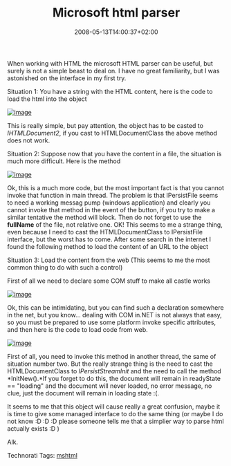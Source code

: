 ﻿---
title: "Microsoft html parser"
description: ""
date: 2008-05-13T14:00:37+02:00
draft: false
tags: [General]
categories: [General]
---
When working with HTML the microsoft HTML parser can be useful, but surely is not a simple beast to deal on. I have no great familiarity, but I was astonished on the interface in my first try.

Situation 1: You have a string with the HTML content, here is the code to load the html into the object

[![image](http://www.codewrecks.com/blog/wp-content/uploads/2008/05/image-thumb2.png)](http://www.codewrecks.com/blog/wp-content/uploads/2008/05/image2.png)

This is really simple, but pay attention, the object has to be casted to *IHTMLDocument2*, if you cast to HTMLDocumentClass the above method does not work.

Situation 2: Suppose now that you have the content in a file, the situation is much more difficult. Here is the method

[![image](http://www.codewrecks.com/blog/wp-content/uploads/2008/05/image-thumb3.png)](http://www.codewrecks.com/blog/wp-content/uploads/2008/05/image3.png)

Ok, this is a much more code, but the most important fact is that you cannot invoke that function in main thread. The problem is that IPersistFile seems to need a working messag pump (windows application) and clearly you cannot invoke that method in the event of the button, if you try to make a similar tentative the method will block. Then do not forget to use the  **fullName** of the file, not relative one. OK! This seems to me a strange thing, even because I need to cast the HTMLDocumentClass to IPersistFile interface, but the worst has to come. After some search in the internet I found the following method to load the content of an URL to the object

Situation 3: Load the content from the web (This seems to me the most common thing to do with such a control)

First of all we need to declare some COM stuff to make all castle works

[![image](http://www.codewrecks.com/blog/wp-content/uploads/2008/05/image-thumb4.png)](http://www.codewrecks.com/blog/wp-content/uploads/2008/05/image4.png)

Ok, this can be intimidating, but you can find such a declaration somewhere in the net, but you know… dealing with COM in.NET is not always that easy, so you must be prepared to use some platform invoke specific attributes, and then here is the code to load code from web.

[![image](http://www.codewrecks.com/blog/wp-content/uploads/2008/05/image-thumb5.png)](http://www.codewrecks.com/blog/wp-content/uploads/2008/05/image5.png)

First of all, you need to invoke this method in another thread, the same of situation number two. But the really strange thing is the need to cast the HTMLDocumentClass to *IPersistStreamInit* and the need to call the method *InitNew().*If you forget to do this, the document will remain in readyState == "loading" and the document will never loaded, no error message, no clue, just the document will remain in loading state :(.

It seems to me that this object will cause really a great confusion, maybe it is time to give some managed interface to do the same thing (or maybe I do not know :D :D :D please someone tells me that a simplier way to parse html actually exists :D )

Alk.

Technorati Tags: [mshtml](http://technorati.com/tags/mshtml)

<!--dotnetkickit-->
